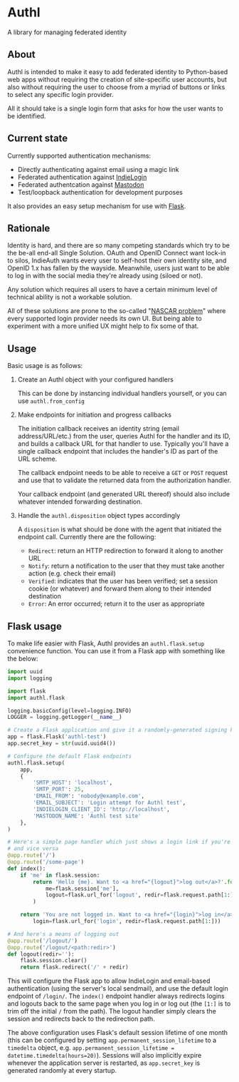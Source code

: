 # Authl
A library for managing federated identity

## About

Authl is intended to make it easy to add federated identity to Python-based web apps without requiring the creation of site-specific user accounts, but also without requiring the user to choose from a myriad of buttons or links to select any specific login provider.

All it should take is a single login form that asks for how the user wants to be identified.

## Current state

Currently supported authentication mechanisms:

* Directly authenticating against email using a magic link
* Federated authentication against [IndieLogin](https://indielogin.com)
* Federated authentcation against [Mastodon](https://joinmastodon.org)
* Test/loopback authentication for development purposes

It also provides an easy setup mechanism for use with [Flask](http://flask.pocoo.org).

## Rationale

Identity is hard, and there are so many competing standards which try to be the be-all end-all Single Solution. OAuth and OpenID Connect want lock-in to silos, IndieAuth wants every user to self-host their own identity site, and OpenID 1.x has fallen by the wayside. Meanwhile, users just want to be able to log in with the social media they're already using (siloed or not).

Any solution which requires all users to have a certain minimum level of technical ability is not a workable solution.

All of these solutions are prone to the so-called "[NASCAR problem](https://indieweb.org/NASCAR_problem)" where every supported login provider needs its own UI. But being able to experiment with a more unified UX might help to fix some of that.

## Usage

Basic usage is as follows:

1. Create an Authl object with your configured handlers

    This can be done by instancing individual handlers yourself, or you can use `authl.from_config`

2. Make endpoints for initiation and progress callbacks

    The initiation callback receives an identity string (email address/URL/etc.) from the user, queries Authl
    for the handler and its ID, and builds a callback URL for that handler to use. Typically you'll have a single
    callback endpoint that includes the handler's ID as part of the URL scheme.

    The callback endpoint needs to be able to receive a `GET` or `POST` request and use that to validate the
    returned data from the authorization handler.

    Your callback endpoint (and generated URL thereof) should also include whatever intended forwarding destination.

3. Handle the `authl.disposition` object types accordingly

    A `disposition` is what should be done with the agent that initiated the endpoint call. Currently there
    are the following:

    * `Redirect`: return an HTTP redirection to forward it along to another URL
    * `Notify`: return a notification to the user that they must take another action (e.g. check their email)
    * `Verified`: indicates that the user has been verified; set a session cookie (or whatever) and forward them along to their intended destination
    * `Error`: An error occurred; return it to the user as appropriate

## Flask usage

To make life easier with Flask, Authl provides an `authl.flask.setup` convenience function. You can use it from a Flask app with something like the below:

```python
import uuid
import logging

import flask
import authl.flask

logging.basicConfig(level=logging.INFO)
LOGGER = logging.getLogger(__name__)

# Create a Flask application and give it a randomly-generated signing key
app = flask.Flask('authl-test')
app.secret_key = str(uuid.uuid4())

# Configure the default Flask endpoints
authl.flask.setup(
    app,
    {
        'SMTP_HOST': 'localhost',
        'SMTP_PORT': 25,
        'EMAIL_FROM': 'nobody@example.com',
        'EMAIL_SUBJECT': 'Login attempt for Authl test',
        'INDIELOGIN_CLIENT_ID': 'http://localhost',
        'MASTODON_NAME': 'Authl test site'
    },
)

# Here's a simple page handler which just shows a login link if you're logged out
# and vice versa
@app.route('/')
@app.route('/some-page')
def index():
    if 'me' in flask.session:
        return 'Hello {me}. Want to <a href="{logout}">log out</a>?'.format(
            me=flask.session['me'],
            logout=flask.url_for('logout', redir=flask.request.path[1:])
        )

    return 'You are not logged in. Want to <a href="{login}">log in</a>?'.format(
        login=flask.url_for('login', redir=flask.request.path[1:]))

# And here's a means of logging out
@app.route('/logout/')
@app.route('/logout/<path:redir>')
def logout(redir=''):
    flask.session.clear()
    return flask.redirect('/' + redir)
```

This will configure the Flask app to allow IndieLogin and email-based authentication (using the server's local sendmail), and use the default login endpoint of `/login/`. The `index()` endpoint handler always redirects logins and logouts back to the same page when you log in or log out (the `[1:]` is to trim off the initial `/` from the path). The logout handler simply clears the session and redirects back to the redirection path.

The above configuration uses Flask's default session lifetime of one month (this can be configured by setting `app.permanent_session_lifetime` to a `timedelta` object, e.g. `app.permanent_session_lifetime = datetime.timedelta(hours=20)`). Sessions will also implicitly expire whenever the application server is restarted, as `app.secret_key` is generated randomly at every startup.


